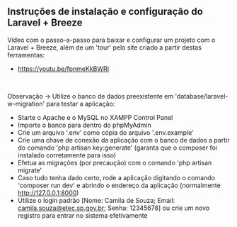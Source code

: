 ## Instruções de instalação e configuração do Laravel + Breeze

Vídeo com o passo-a-passo para baixar e configurar um projeto com o Laravel + Breeze, além de um 'tour' pelo site criado a partir destas ferramentas:
- https://youtu.be/fpnmeKkBWRI

<br>

Observação -> Utilize o banco de dados preexistente em 'database/laravel-w-migration' para testar a aplicação:
- Starte o Apache e o MySQL no XAMPP Control Panel
- Importe o banco para dentro do phpMyAdmin
- Crie um arquivo '.env' como cópia do arquivo '.env.example'
- Crie uma chave de conexão da aplicação com o banco de dados a partir do comando 'php artisan key:generate' (garanta que o composer foi instalado corretamente para isso)
- Efetua as migrações (por precaução) com o comando 'php artisan migrate'
- Caso tudo tenha dado certo, rode a aplicação digitando o comando 'composer run dev' e abrindo o endereço da aplicação (normalmente http://127.0.0.1:8000)
- Utilize o login padrão [Nome: Camila de Souza; Email: camila.souza@etec.sp.gov.br; Senha: 12345678] ou crie um novo registro para entrar no sistema efetivamente
